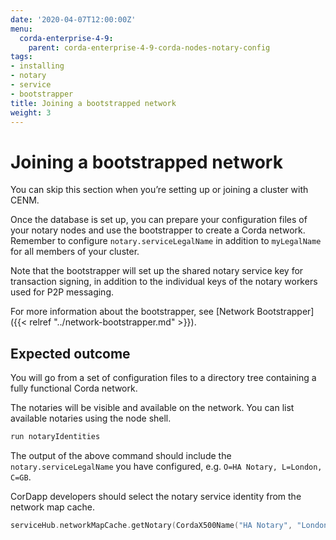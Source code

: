 ```yaml
---
date: '2020-04-07T12:00:00Z'
menu:
  corda-enterprise-4-9:
    parent: corda-enterprise-4-9-corda-nodes-notary-config
tags:
- installing
- notary
- service
- bootstrapper
title: Joining a bootstrapped network
weight: 3
---
```



# Joining a bootstrapped network

You can skip this section when you’re setting up or joining a cluster with CENM.

Once the database is set up, you can prepare your configuration files of your notary
nodes and use the bootstrapper to create a Corda network. Remember to configure
`notary.serviceLegalName` in addition to `myLegalName` for all members of
your cluster.

Note that the bootstrapper will set up the shared notary service key for
transaction signing, in addition to the individual keys of the notary workers
used for P2P messaging.

For more information about the bootstrapper, see [Network Bootstrapper]({{< relref "../network-bootstrapper.md" >}}).

## Expected outcome

You will go from a set of configuration files to a directory tree containing a fully functional Corda network.

The notaries will be visible and available on the network. You can list available notaries using the node shell.

```sh
run notaryIdentities
```

The output of the above command should include the `notary.serviceLegalName`
you have configured, e.g. `O=HA Notary, L=London, C=GB`.

CorDapp developers should select the notary service identity from the network map cache.

```kotlin
serviceHub.networkMapCache.getNotary(CordaX500Name("HA Notary", "London", "GB"))
```
